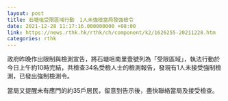 ```yaml
---
layout: post
title: 石塘咀受限區域行動　1人未強檢當局發強檢令
date: 2021-12-28 11:17:16.000000000 +08:00
link: https://news.rthk.hk/rthk/ch/component/k2/1626255-20211228.htm
categories: rthk
---
```


政府昨晚作出限制與檢測宣告，將石塘咀南里壹號列為「受限區域」，執法行動於今日上午約10時完結，共檢查34名受檢人士的檢測報告，發現有1人未接受強制檢測，已發出強制檢測令。

當局又提醒未有應門的約35戶居民，留意到告示後，盡快聯絡當局及接受檢查。
